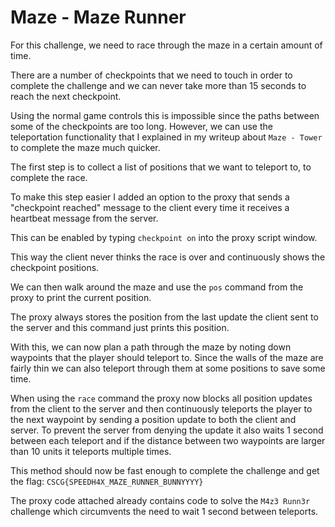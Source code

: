 # Maze - Maze Runner

For this challenge, we need to race through the maze in a certain amount of time.

There are a number of checkpoints that we need to touch in order to complete
the challenge and we can never take more than 15 seconds to reach the next checkpoint.

Using the normal game controls this is impossible since the paths between
some of the checkpoints are too long. However, we can use the teleportation functionality
that I explained in my writeup about `Maze - Tower` to complete the maze much quicker.

The first step is to collect a list of positions that
we want to teleport to, to complete the race.

To make this step easier I added an option to the proxy that
sends a "checkpoint reached" message to the client every
time it receives a heartbeat message from the server.

This can be enabled by typing `checkpoint on` into the proxy script window.

This way the client never thinks the race is over and continuously shows the checkpoint positions.

We can then walk around the maze and use the `pos` command from the proxy to print the current position.

The proxy always stores the position from the last update the client sent to the server
and this command just prints this position.

With this, we can now plan a path through the maze by noting down waypoints that the player should
teleport to.
Since the walls of the maze are fairly thin we can also teleport through them at some positions to save some time.

When using the `race` command the proxy now blocks all position
updates from the client to the server and then continuously
teleports the player to the next waypoint by sending a position
update to both the client and server. To prevent the server
from denying the update it also waits 1 second between
each teleport and if the distance between
two waypoints are larger than 10 units it teleports multiple times.

This method should now be fast enough to complete the challenge and get the flag: `CSCG{SPEEDH4X_MAZE_RUNNER_BUNNYYYY}`

The proxy code attached already contains code to solve the `M4z3 Runn3r` challenge
which circumvents the need to wait 1 second between teleports.

